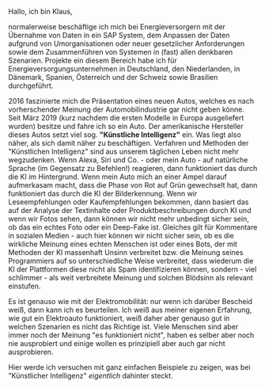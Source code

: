 Hallo, ich bin Klaus, 

normalerweise beschäftige ich mich bei Energieversorgern mit der Übernahme von Daten in ein SAP System, dem Anpassen der Daten aufgrund von Umorganisationen oder neuer gesetzlicher Anforderungen sowie dem Zusammenführen von Systemen in (fast) allen denkbaren Szenarien. Projekte ein diesem Bereich habe ich für Energieversorgungsunternehmen in Deutschland, den Niederlanden, in Dänemark, Spanien, Österreich und der Schweiz sowie Brasilien durchgeführt. 

2016 faszinierte mich die Präsentation eines neuen Autos, welches es nach vorherschender Meinung der Automobilindustrie gar nicht geben könne. Seit März 2019 (kurz nachdem die ersten Modelle in Europa ausgeliefert wurden) besitze und fahre ich so ein Auto. 
Der amerikanische Hersteller dieses Autos setzt viel sog. __"Künstliche Intelligenz"__ ein. Was liegt also näher, als sich damit näher zu beschäftigen. Verfahren und Methoden der "Künstlichen Intelligenz" sind aus unserem täglichen Leben nicht mehr wegzudenken. Wenn Alexa, Siri und Co. - oder mein Auto - auf natürliche Sprache (im Gegensatz zu Befehlen!) reagieren, dann funktioniert das durch die KI im Hintergrund. Wenn mein Auto mich an einer Ampel darauf aufmerkasam macht, dass die Phase von Rot auf Grün gewechselt hat, dann funktioniert das durch die KI der Bilderkennung.  Wenn wir Leseempfehlungen oder Kaufempfehlungen bekommen, dann basiert das auf der Analyse der Textinhalte oder Produktbeschreibungen durch KI und wenn wir Fotos sehen, dann können wir nicht mehr unbedingt sicher sein, ob das ein echtes Foto oder ein Deep-Fake ist. Gleiches gilt für Kommentare in sozialen Medien - auch hier können wir nicht sicher sein, ob es die wirkliche Meinung eines echten Menschen ist oder eines Bots, der mit Methoden der KI massenhaft Unsinn verbreitet bzw. die Meinung seines Programmiers auf so unterschiedliche Weise verbreitet, dass wiederum die KI der Plattformen diese nicht als Spam identifizieren können, sondern - viel schlimmer - als weit verbreitete Meinung und solchen Blödsinn als relevant einstufen. 

Es ist genauso wie mit der Elektromobilität: nur wenn ich darüber Bescheid weiß, dann kann ich es beurteilen. Ich weiß aus meiner eigenen Erfahrung, wie gut ein Elektroauto funktioniert, weiß daher aber genauso gut in welchen Szenarien es nicht das Richtige ist. Viele Menschen sind aber immer noch der Meinung "es funktioniert nicht", haben es selber aber noch nie ausprobiert und einige wollen es prinzipiell aber auch gar nicht ausprobieren. 

Hier werde ich versuchen mit ganz einfachen Beispiele zu zeigen, was bei "Künstlicher Intelligenz" *eigentlich* dahinter steckt. 

<!--
- 👋 Hi, I’m Klaus
- 👀 I’m interested in AI, ML and DataScience
- 🌱 I’m currently learning the above
- 💞️ I’m looking to collaborate on above topics
- 📫 How to reach me? Somehow on this site...
--->
<!---
KlBro/KlBro is a ✨ special ✨ repository because its `README.md` (this file) appears on your GitHub profile.
You can click the Preview link to take a look at your changes.
--->
